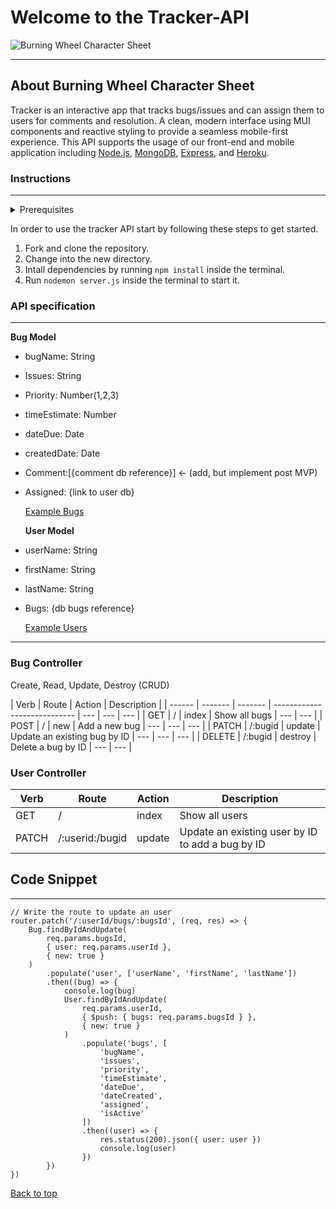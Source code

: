 # Welcome to the Tracker-API

![Burning Wheel Character Sheet](#)

---

## About Burning Wheel Character Sheet

Tracker is an interactive app that tracks bugs/issues and can assign them to users for comments and resolution. A clean, modern interface using MUI components and reactive styling to provide a seamless mobile-first experience. This API supports the usage of our front-end and mobile application including <a href="https://nodejs.org/en/about/" target="_blank">Node.js</a>, <a href="https://www.mongodb.com/what-is-mongodb" target="_blank">MongoDB</a>, <a href="https://expressjs.com/">Express</a>, and <a href="https://www.heroku.com/what" target="_blank">Heroku</a>.

### Instructions

---

<details><summary>Prerequisites</summary>
<p>Nodemon</p></details>
 
In order to use the tracker API start by following these steps to get started.

1. Fork and clone the repository.
2. Change into the new directory.
3. Intall dependencies by running `npm install` inside the terminal.
4. Run `nodemon server.js` inside the terminal to start it.

### API specification

---

**Bug Model**

- bugName: String
- Issues: String
- Priority: Number(1,2,3)
- timeEstimate: Number
- dateDue: Date
- createdDate: Date
- Comment:[{comment db reference}] <- (add, but implement post MVP)
- Assigned: {link to user db}

  <a href="https://vast-tundra-01728.herokuapp.com/bugs" target="_blank">Example Bugs</a>

  **User Model**

- userName: String
- firstName: String
- lastName: String
- Bugs: {db bugs reference}

  <a href="https://vast-tundra-01728.herokuapp.com/users" target="_blank">Example Users</a>

---

### **Bug Controller**

Create, Read, Update, Destroy (CRUD)

| Verb   | Route   | Action  | Description                  |
| ------ | ------- | ------- | ---------------------------- | --- | --- | --- |
| GET    | /       | index   | Show all bugs                | --- | --- |
| POST   | /       | new     | Add a new bug                | --- | --- | --- |
| PATCH  | /:bugid | update  | Update an existing bug by ID | --- | --- | --- |
| DELETE | /:bugid | destroy | Delete a bug by ID           | --- | --- |

### **User Controller**

| Verb  | Route           | Action | Description                                      |
| ----- | --------------- | ------ | ------------------------------------------------ |
| GET   | /               | index  | Show all users                                   |
| PATCH | /:userid:/bugid | update | Update an existing user by ID to add a bug by ID |

## Code Snippet

---

```
// Write the route to update an user
router.patch('/:userId/bugs/:bugsId', (req, res) => {
	Bug.findByIdAndUpdate(
		req.params.bugsId,
		{ user: req.params.userId },
		{ new: true }
	)
		.populate('user', ['userName', 'firstName', 'lastName'])
		.then((bug) => {
			console.log(bug)
			User.findByIdAndUpdate(
				req.params.userId,
				{ $push: { bugs: req.params.bugsId } },
				{ new: true }
			)
				.populate('bugs', [
					'bugName',
					'issues',
					'priority',
					'timeEstimate',
					'dateDue',
					'dateCreated',
					'assigned',
					'isActive'
				])
				.then((user) => {
					res.status(200).json({ user: user })
					console.log(user)
				})
		})
})
```

[Back to top](#welcome-to-the-tracker-api)<a name="section_name"></a>
